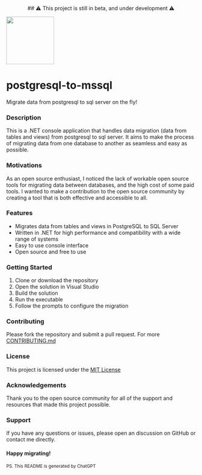 <div align="center">
## ⚠️ This project is still in beta, and under development ⚠️
</div>

<img width="127" src="https://user-images.githubusercontent.com/31341013/215936565-7ac354b1-9ae8-47ff-8f89-c455cb903ea6.png"></img>

# postgresql-to-mssql

Migrate data from postgresql to sql server on the fly!

### Description

This is a .NET console application that handles data migration (data from tables and views) from postgresql to sql server. It aims to make the process of migrating data from one database to another as seamless and easy as possible.

### Motivations

As an open source enthusiast, I noticed the lack of workable open source tools for migrating data between databases, and the high cost of some paid tools. I wanted to make a contribution to the open source community by creating a tool that is both effective and accessible to all.

### Features

- Migrates data from tables and views in PostgreSQL to SQL Server
- Written in .NET for high performance and compatibility with a wide range of systems
- Easy to use console interface
- Open source and free to use

### Getting Started

1. Clone or download the repository
2. Open the solution in Visual Studio
3. Build the solution
4. Run the executable
5. Follow the prompts to configure the migration

### Contributing

Please fork the repository and submit a pull request. For more [CONTRIBUTING.md](https://github.com/sanamhub/postgresql-to-mssql/blob/main/CONTRIBUTING.md)

### License

This project is licensed under the [MIT License](https://github.com/sanamhub/postgresql-to-mssql/blob/main/LICENSE)

### Acknowledgements

Thank you to the open source community for all of the support and resources that made this project possible.

### Support

If you have any questions or issues, please open an discussion on GitHub or contact me directly.

#### Happy migrating!

<sub>PS. This README is generated by ChatGPT</sub>
